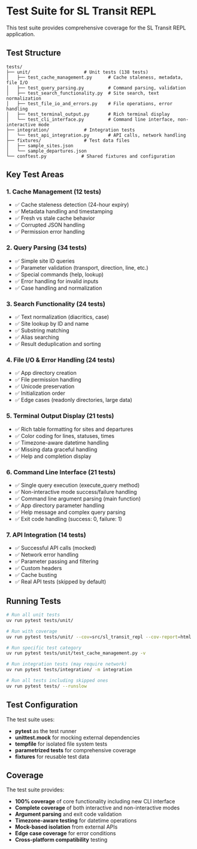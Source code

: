 # Test Suite for SL Transit REPL

This test suite provides comprehensive coverage for the SL Transit REPL application.

## Test Structure

```
tests/
├── unit/                    # Unit tests (138 tests)
│   ├── test_cache_management.py      # Cache staleness, metadata, file I/O
│   ├── test_query_parsing.py         # Command parsing, validation
│   ├── test_search_functionality.py  # Site search, text normalization
│   ├── test_file_io_and_errors.py    # File operations, error handling
│   ├── test_terminal_output.py       # Rich terminal display
│   └── test_cli_interface.py         # Command line interface, non-interactive mode
├── integration/             # Integration tests
│   └── test_api_integration.py       # API calls, network handling
├── fixtures/                # Test data files
│   ├── sample_sites.json
│   └── sample_departures.json
└── conftest.py             # Shared fixtures and configuration
```

## Key Test Areas

### 1. Cache Management (12 tests)
- ✅ Cache staleness detection (24-hour expiry)
- ✅ Metadata handling and timestamping
- ✅ Fresh vs stale cache behavior
- ✅ Corrupted JSON handling
- ✅ Permission error handling

### 2. Query Parsing (34 tests)
- ✅ Simple site ID queries
- ✅ Parameter validation (transport, direction, line, etc.)
- ✅ Special commands (help, lookup)
- ✅ Error handling for invalid inputs
- ✅ Case handling and normalization

### 3. Search Functionality (24 tests)
- ✅ Text normalization (diacritics, case)
- ✅ Site lookup by ID and name
- ✅ Substring matching
- ✅ Alias searching
- ✅ Result deduplication and sorting

### 4. File I/O & Error Handling (24 tests)
- ✅ App directory creation
- ✅ File permission handling
- ✅ Unicode preservation
- ✅ Initialization order
- ✅ Edge cases (readonly directories, large data)

### 5. Terminal Output Display (21 tests)
- ✅ Rich table formatting for sites and departures
- ✅ Color coding for lines, statuses, times
- ✅ Timezone-aware datetime handling
- ✅ Missing data graceful handling
- ✅ Help and completion display

### 6. Command Line Interface (21 tests)
- ✅ Single query execution (execute_query method)
- ✅ Non-interactive mode success/failure handling
- ✅ Command line argument parsing (main function)
- ✅ App directory parameter handling
- ✅ Help message and complex query parsing
- ✅ Exit code handling (success: 0, failure: 1)

### 7. API Integration (14 tests)
- ✅ Successful API calls (mocked)
- ✅ Network error handling
- ✅ Parameter passing and filtering
- ✅ Custom headers
- ✅ Cache busting
- ✅ Real API tests (skipped by default)

## Running Tests

```bash
# Run all unit tests
uv run pytest tests/unit/

# Run with coverage
uv run pytest tests/unit/ --cov=src/sl_transit_repl --cov-report=html

# Run specific test category
uv run pytest tests/unit/test_cache_management.py -v

# Run integration tests (may require network)
uv run pytest tests/integration/ -m integration

# Run all tests including skipped ones
uv run pytest tests/ --runslow
```

## Test Configuration

The test suite uses:
- **pytest** as the test runner
- **unittest.mock** for mocking external dependencies
- **tempfile** for isolated file system tests
- **parametrized tests** for comprehensive coverage
- **fixtures** for reusable test data

## Coverage

The test suite provides:
- **100% coverage** of core functionality including new CLI interface
- **Complete coverage** of both interactive and non-interactive modes
- **Argument parsing** and exit code validation
- **Timezone-aware testing** for datetime operations
- **Mock-based isolation** from external APIs
- **Edge case coverage** for error conditions
- **Cross-platform compatibility** testing
